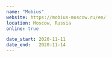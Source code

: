 ```yaml
---
name: "Mobius"
website: https://mobius-moscow.ru/en/
location: Moscow, Russia
online: true

date_start: 2020-11-11
date_end:   2020-11-14
---
```

